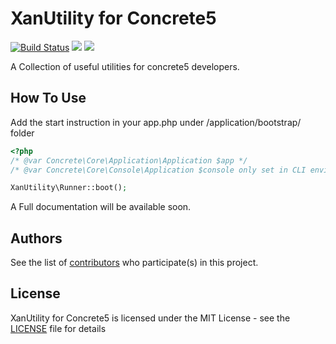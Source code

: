 # XanUtility for Concrete5
[![Build Status](https://travis-ci.org/Xanweb/xan_utility.svg?branch=master)](https://travis-ci.org/Xanweb/xan_utility)
[![](https://img.shields.io/github/license/xanweb/xan_utility.svg)](https://github.com/xanweb/xan_utility/blob/master/LICENSE)
[![](https://img.shields.io/packagist/v/xanweb/xan_utility.svg)](https://packagist.org/packages/xanweb/xan_utility)

A Collection of useful utilities for concrete5 developers.

## How To Use

Add the start instruction in your app.php under /application/bootstrap/ folder
```php
<?php
/* @var Concrete\Core\Application\Application $app */
/* @var Concrete\Core\Console\Application $console only set in CLI environment */

XanUtility\Runner::boot();
```

A Full documentation will be available soon.


## Authors

See the list of [contributors][] who participate(s) in this project.


## License

XanUtility for Concrete5 is licensed under the MIT License - see the [LICENSE][] file for details


[contributors]: https://github.com/xanweb/xan_utility/contributors
[LICENSE]: https://github.com/xanweb/xan_utility/blob/master/LICENSE
